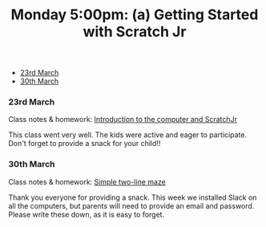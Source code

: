 <header>
<h1>Monday 5:00pm: (a) Getting Started with Scratch Jr</h1>
</header>

- [23rd March](#23rd-march)
- [30th March](#30th-march)


### 23rd March

Class notes & homework: [Introduction to the computer and ScratchJr](../lessons/jc_a_001.html)

This class went very well. The kids were active and eager to participate. Don't forget to provide a snack for your child!!


### 30th March

Class notes & homework: [Simple two-line maze](../lessons/jc_a_002.html)

Thank you everyone for providing a snack. This week we installed Slack on all the computers, but parents will need to provide an email and password. Please write these down, as it is easy to forget.
